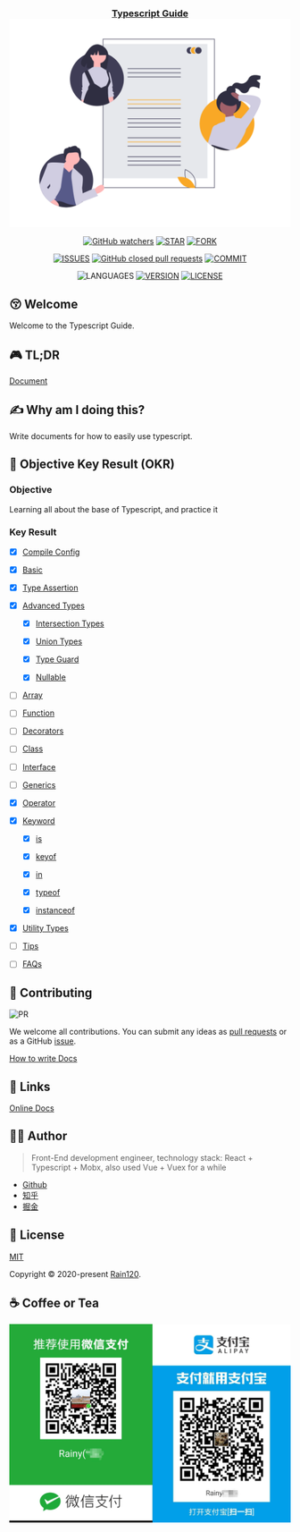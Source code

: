 <h3 align="center">
  <a href="https://github.com/Rain120/typescript-guide">Typescript Guide</a>
  <img align="center" src="docs/.vuepress/public/images/docs.png" />
</h3>

<div align="center">

[![GitHub watchers](https://img.shields.io/github/watchers/rain120/typescript-guide?style=social)](https://github.com/Rain120/typescript-guide/watchers)
[![STAR](https://img.shields.io/github/stars/rain120/typescript-guide?style=social)](https://github.com/Rain120/typescript-guide/stargazers) [![FORK](https://img.shields.io/github/forks/rain120/typescript-guide?style=social)](https://github.com/Rain120/typescript-guide/network/members)

[![ISSUES](https://img.shields.io/github/issues/rain120/typescript-guide?style=flat-square)](https://github.com/Rain120/typescript-guide/issues) [![GitHub closed pull requests](https://img.shields.io/github/issues-pr-closed/rain120/typescript-guide?style=flat-square)](https://github.com/Rain120/typescript-guide/pulls) [![COMMIT](https://img.shields.io/github/last-commit/rain120/typescript-guide?style=flat-square)](https://github.com/Rain120/typescript-guide/commits/master)

![LANGUAGES](https://img.shields.io/github/languages/top/rain120/typescript-guide?style=flat-square)
[![VERSION](https://img.shields.io/github/package-json/v/rain120/typescript-guide?style=flat-square)](https://github.com/Rain120/typescript-guide/blob/master/package.json) [![LICENSE](https://img.shields.io/github/license/rain120/typescript-guide?style=flat-square)](https://github.com/Rain120/typescript-guide/blob/master/LICENSE)

</div>

## 😚 Welcome

Welcome to the Typescript Guide.

## 🎮 TL;DR

<!-- ⌨️ To be Continue... -->
[Document](https://rain120.github.io/typescript-guide/)

## ✍ Why am I doing this?

Write documents for how to easily use typescript.
## 🍾 Objective Key Result (OKR)

### Objective

Learning all about the base of Typescript, and practice it

### Key Result

- [x] [Compile Config](./docs/zh/compile-config/README.md)

- [x] [Basic](./docs/zh/basic/README.md)

- [x] [Type Assertion](./docs/zh/advanced-types/type-assertion/README.md)

- [x] [Advanced Types](./docs/zh/advanced-types/README.md)

	- [x] [Intersection Types](./docs/zh/advanced-types/intersection-types/README.md)

	- [x] [Union Types](./docs/zh/advanced-types/union-types/README.md)

	- [x] [Type Guard](./docs/zh/advanced-types/type-guard/README.md)

	- [x] [Nullable](./docs/zh/advanced-types/nullable/README.md)

- [ ] [Array](./docs/zh/array/README.md)

- [ ] [Function](./docs/zh/function/README.md)

- [ ] [Decorators](./docs/zh/decorators/README.md)

- [ ] [Class](./docs/zh/class/README.md)

- [ ] [Interface](./docs/zh/interface/README.md)

- [ ] [Generics](./docs/zh/generics/README.md)

- [x] [Operator](./docs/zh/operator/README.md)

- [x] [Keyword](./docs/zh/keyword/README.md)

	- [x] [is](./docs/zh/is/README.md)

	- [x] [keyof](./docs/zh/keyof/README.md)

	- [x] [in](./docs/zh/in/README.md)

	- [x] [typeof](./docs/zh/typeof/README.md)

	- [x] [instanceof](./docs/zh/instanceof/README.md)

- [x] [Utility Types](./docs/zh/utility-types/README.md)

- [ ] [Tips](./docs/zh/tips/README.md)

- [ ] [FAQs](./docs/zh/faqs/README.md)


<!-- ## 🔨 Usage

⌨️ To be Continue... -->

## 🤝 Contributing

![PR](https://img.shields.io/badge/PRs-Welcome-orange?style=flat-square&logo=appveyor)

We welcome all contributions. You can submit any ideas as [pull requests](https://github.com/Rain120/typescript-guide/pulls) or as a GitHub [issue](https://github.com/Rain120/typescript-guide/issues).

[How to write Docs](how-to-write-docs.md)

## 🔗 Links

<!-- ⌨️ To be Continue... -->

[Online Docs](https://rain120.github.io/typescript-guide/)

## 👨‍🏭 Author

> Front-End development engineer, technology stack: React + Typescript + Mobx, also used Vue + Vuex for a while

- [Github](https://github.com/Rain120)
- [知乎](https://www.zhihu.com/people/yan-yang-nian-hua-120/activities)
- [掘金](https://juejin.im/user/57c616496be3ff00584f54db)

## 📝 License

[MIT](https://github.com/Rain120/typescript-guide/blob/master/LICENSE)

Copyright © 2020-present [Rain120](https://github.com/Rain120).

## ☕ Coffee or Tea

![wechat-zhifubao-pay.png](./wechat-zhifubao-pay.png)
